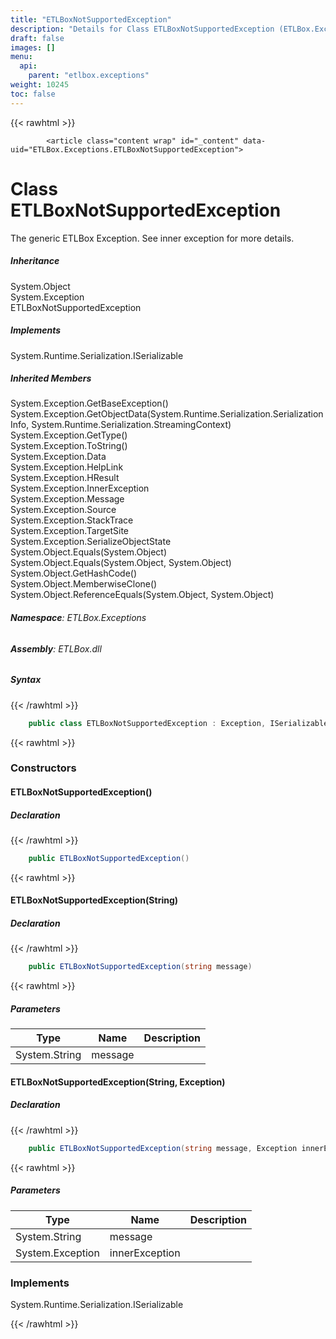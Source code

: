 ```yaml
---
title: "ETLBoxNotSupportedException"
description: "Details for Class ETLBoxNotSupportedException (ETLBox.Exceptions)"
draft: false
images: []
menu:
  api:
    parent: "etlbox.exceptions"
weight: 10245
toc: false
---
```


{{< rawhtml >}}

            <article class="content wrap" id="_content" data-uid="ETLBox.Exceptions.ETLBoxNotSupportedException">
  <h1 id="ETLBox_Exceptions_ETLBoxNotSupportedException" data-uid="ETLBox.Exceptions.ETLBoxNotSupportedException" class="text-break">Class ETLBoxNotSupportedException
  </h1>
  <div class="markdown level0 summary"><p>The generic ETLBox Exception. See inner exception for more details.</p>
</div>
  <div class="markdown level0 conceptual"></div>
  <div class="inheritance">
    <h5>Inheritance</h5>
    <div class="level0"><span class="xref">System.Object</span></div>
    <div class="level1"><span class="xref">System.Exception</span></div>
    <div class="level2"><span class="xref">ETLBoxNotSupportedException</span></div>
  </div>
  <div classs="implements">
    <h5>Implements</h5>
    <div><span class="xref">System.Runtime.Serialization.ISerializable</span></div>
  </div>
  <div class="inheritedMembers">
    <h5>Inherited Members</h5>
    <div>
      <span class="xref">System.Exception.GetBaseException()</span>
    </div>
    <div>
      <span class="xref">System.Exception.GetObjectData(System.Runtime.Serialization.SerializationInfo, System.Runtime.Serialization.StreamingContext)</span>
    </div>
    <div>
      <span class="xref">System.Exception.GetType()</span>
    </div>
    <div>
      <span class="xref">System.Exception.ToString()</span>
    </div>
    <div>
      <span class="xref">System.Exception.Data</span>
    </div>
    <div>
      <span class="xref">System.Exception.HelpLink</span>
    </div>
    <div>
      <span class="xref">System.Exception.HResult</span>
    </div>
    <div>
      <span class="xref">System.Exception.InnerException</span>
    </div>
    <div>
      <span class="xref">System.Exception.Message</span>
    </div>
    <div>
      <span class="xref">System.Exception.Source</span>
    </div>
    <div>
      <span class="xref">System.Exception.StackTrace</span>
    </div>
    <div>
      <span class="xref">System.Exception.TargetSite</span>
    </div>
    <div>
      <span class="xref">System.Exception.SerializeObjectState</span>
    </div>
    <div>
      <span class="xref">System.Object.Equals(System.Object)</span>
    </div>
    <div>
      <span class="xref">System.Object.Equals(System.Object, System.Object)</span>
    </div>
    <div>
      <span class="xref">System.Object.GetHashCode()</span>
    </div>
    <div>
      <span class="xref">System.Object.MemberwiseClone()</span>
    </div>
    <div>
      <span class="xref">System.Object.ReferenceEquals(System.Object, System.Object)</span>
    </div>
  </div>
<h6><strong>Namespace</strong>: ETLBox.Exceptions</h6>
  <h6><strong>Assembly</strong>: ETLBox.dll</h6>
  <h5 id="ETLBox_Exceptions_ETLBoxNotSupportedException_syntax">Syntax</h5>
{{< /rawhtml >}}

```C#
    public class ETLBoxNotSupportedException : Exception, ISerializable
```

{{< rawhtml >}}
  <h3 id="constructors">Constructors
  </h3>
  <a id="ETLBox_Exceptions_ETLBoxNotSupportedException__ctor_" data-uid="ETLBox.Exceptions.ETLBoxNotSupportedException.#ctor*"></a>
  <h4 id="ETLBox_Exceptions_ETLBoxNotSupportedException__ctor" data-uid="ETLBox.Exceptions.ETLBoxNotSupportedException.#ctor">ETLBoxNotSupportedException()</h4>
  <div class="markdown level1 summary"></div>
  <div class="markdown level1 conceptual"></div>
  <h5 class="decalaration">Declaration</h5>
{{< /rawhtml >}}

```C#
    public ETLBoxNotSupportedException()
```

{{< rawhtml >}}
  <a id="ETLBox_Exceptions_ETLBoxNotSupportedException__ctor_" data-uid="ETLBox.Exceptions.ETLBoxNotSupportedException.#ctor*"></a>
  <h4 id="ETLBox_Exceptions_ETLBoxNotSupportedException__ctor_System_String_" data-uid="ETLBox.Exceptions.ETLBoxNotSupportedException.#ctor(System.String)">ETLBoxNotSupportedException(String)</h4>
  <div class="markdown level1 summary"></div>
  <div class="markdown level1 conceptual"></div>
  <h5 class="decalaration">Declaration</h5>
{{< /rawhtml >}}

```C#
    public ETLBoxNotSupportedException(string message)
```

{{< rawhtml >}}
  <h5 class="parameters">Parameters</h5>
  <table class="table table-bordered table-striped table-condensed">
    <thead>
      <tr>
        <th>Type</th>
        <th>Name</th>
        <th>Description</th>
      </tr>
    </thead>
    <tbody>
      <tr>
        <td><span class="xref">System.String</span></td>
        <td><span class="parametername">message</span></td>
        <td></td>
      </tr>
    </tbody>
  </table>
  <a id="ETLBox_Exceptions_ETLBoxNotSupportedException__ctor_" data-uid="ETLBox.Exceptions.ETLBoxNotSupportedException.#ctor*"></a>
  <h4 id="ETLBox_Exceptions_ETLBoxNotSupportedException__ctor_System_String_System_Exception_" data-uid="ETLBox.Exceptions.ETLBoxNotSupportedException.#ctor(System.String,System.Exception)">ETLBoxNotSupportedException(String, Exception)</h4>
  <div class="markdown level1 summary"></div>
  <div class="markdown level1 conceptual"></div>
  <h5 class="decalaration">Declaration</h5>
{{< /rawhtml >}}

```C#
    public ETLBoxNotSupportedException(string message, Exception innerException)
```

{{< rawhtml >}}
  <h5 class="parameters">Parameters</h5>
  <table class="table table-bordered table-striped table-condensed">
    <thead>
      <tr>
        <th>Type</th>
        <th>Name</th>
        <th>Description</th>
      </tr>
    </thead>
    <tbody>
      <tr>
        <td><span class="xref">System.String</span></td>
        <td><span class="parametername">message</span></td>
        <td></td>
      </tr>
      <tr>
        <td><span class="xref">System.Exception</span></td>
        <td><span class="parametername">innerException</span></td>
        <td></td>
      </tr>
    </tbody>
  </table>
  <h3 id="implements">Implements</h3>
  <div>
      <span class="xref">System.Runtime.Serialization.ISerializable</span>
  </div>

{{< /rawhtml >}}
